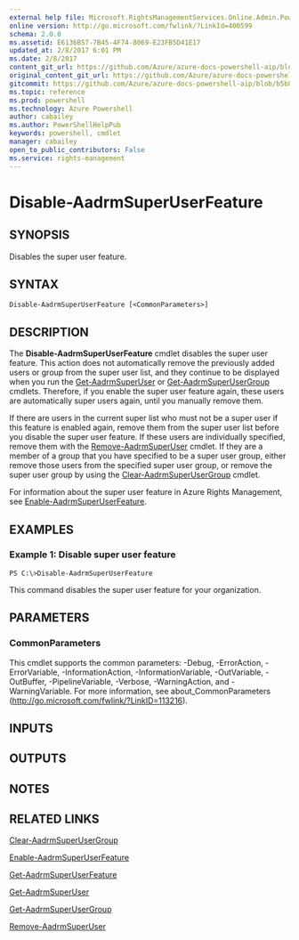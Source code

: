 ```yaml
---
external help file: Microsoft.RightsManagementServices.Online.Admin.PowerShell.dll-Help.xml
online version: http://go.microsoft.com/fwlink/?LinkId=400599
schema: 2.0.0
ms.assetid: E6136B57-7B45-4F74-8069-E23FB5D41E17
updated_at: 2/8/2017 6:01 PM
ms.date: 2/8/2017
content_git_url: https://github.com/Azure/azure-docs-powershell-aip/blob/master/Azure%20Information%20Protection/AADRM/vlatest/Disable-AadrmSuperUserFeature.md
original_content_git_url: https://github.com/Azure/azure-docs-powershell-aip/blob/master/Azure%20Information%20Protection/AADRM/vlatest/Disable-AadrmSuperUserFeature.md
gitcommit: https://github.com/Azure/azure-docs-powershell-aip/blob/b5b814c02caa6cd576a3db614749957f10782144/Azure%20Information%20Protection/AADRM/vlatest/Disable-AadrmSuperUserFeature.md
ms.topic: reference
ms.prod: powershell
ms.technology: Azure Powershell
author: cabailey
ms.author: PowerShellHelpPub
keywords: powershell, cmdlet
manager: cabailey
open_to_public_contributors: False
ms.service: rights-management
---
```


# Disable-AadrmSuperUserFeature

## SYNOPSIS
Disables the super user feature.

## SYNTAX

```
Disable-AadrmSuperUserFeature [<CommonParameters>]
```

## DESCRIPTION
The **Disable-AadrmSuperUserFeature** cmdlet disables the super user feature. This action does not automatically remove the previously added users or group from the super user list, and they continue to be displayed when you run the [Get-AadrmSuperUser](./Get-AadrmSuperUser.md) or [Get-AadrmSuperUserGroup](./Get-AadrmSuperGroup.md) cmdlets.
Therefore, if you enable the super user feature again, these users are automatically super users again, until you manually remove them.

If there are users in the current super list who must not be a super user if this feature is enabled again, remove them from the super user list before you disable the super user feature. If these users are individually specified, remove them with the [Remove-AadrmSuperUser](./Remove-AadrmSuperUser.md) cmdlet. If they are a member of a group that you have specified to be a super user group, either remove those users from the specified super user group, or remove the super user group by using the [Clear-AadrmSuperUserGroup](./Clear-AadrmSuperUserGroup.md) cmdlet.

For information about the super user feature in Azure Rights Management, see [Enable-AadrmSuperUserFeature](./Enable-AadrmSuperUserFeature.md).

## EXAMPLES

### Example 1: Disable super user feature
```
PS C:\>Disable-AadrmSuperUserFeature
```

This command disables the super user feature for your organization.

## PARAMETERS

### CommonParameters
This cmdlet supports the common parameters: -Debug, -ErrorAction, -ErrorVariable, -InformationAction, -InformationVariable, -OutVariable, -OutBuffer, -PipelineVariable, -Verbose, -WarningAction, and -WarningVariable. For more information, see about_CommonParameters (http://go.microsoft.com/fwlink/?LinkID=113216).

## INPUTS

## OUTPUTS

## NOTES

## RELATED LINKS

[Clear-AadrmSuperUserGroup](xref:AADRM/vlatest/Clear-AadrmSuperUserGroup.md)

[Enable-AadrmSuperUserFeature](xref:AADRM/vlatest/Enable-AadrmSuperUserFeature.md)

[Get-AadrmSuperUserFeature](xref:AADRM/vlatest/Get-AadrmSuperUserFeature.md)

[Get-AadrmSuperUser](xref:AADRM/vlatest/Get-AadrmSuperUser.md)

[Get-AadrmSuperUserGroup](xref:AADRM/vlatest/Get-AadrmSuperUserGroup.md)

[Remove-AadrmSuperUser](xref:AADRM/vlatest/Remove-AadrmSuperUser.md)
